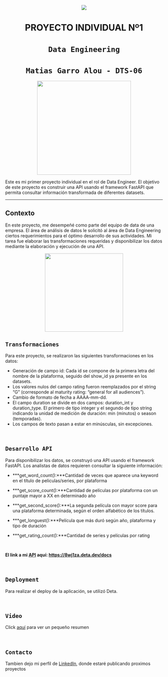 <p align=center><img src=https://d31uz8lwfmyn8g.cloudfront.net/Assets/logo-henry-white-lg.png><p>

# <h1 align=center> **PROYECTO INDIVIDUAL Nº1** </h1>

# <h1 align=center>**`Data Engineering`**</h1>

# <h1 align=center>**`Matias Garro Alou - DTS-06`**</h1>

<p align="center">
<img src="https://files.realpython.com/media/What-is-Data-Engineering_Watermarked.607e761a3c0e.jpg"  height=300>
</p>

Este es mi primer proyecto individual en el rol de Data Engineer. El objetivo de este proyecto es construir una API usando el framework FastAPI que permita consultar información transformada de diferentes datasets.

<hr>  

## Contexto

En este proyecto, me desempeñé como parte del equipo de data de una empresa. El área de análisis de datos le solicitó al área de Data Engineering ciertos requerimientos para el óptimo desarrollo de sus actividades. Mi tarea fue elaborar las transformaciones requeridas y disponibilizar los datos mediante la elaboración y ejecución de una API.

<p align=center>
<img src = 'https://i.ibb.co/9t3dD7D/blog-zenvia-imagens-3.png' height=250><p>

## **`Transformaciones`**

Para este proyecto, se realizaron las siguientes transformaciones en los datos:

+ Generación de campo id: Cada id se compone de la primera letra del nombre de la plataforma, seguido del show_id ya presente en los datasets.
+ Los valores nulos del campo rating fueron reemplazados por el string “G” (corresponde al maturity rating: “general for all audiences”).
+ Cambio de formato de fecha a AAAA-mm-dd.
+ El campo duration se divide en dos campos: duration_int y duration_type. El primero de tipo integer y el segundo de tipo string indicando la unidad de medición de duración: min (minutos) o season (temporadas).
+ Los campos de texto pasan a estar en minúsculas, sin excepciones.
  
<br/>

## **`Desarrollo API`**

Para disponibilizar los datos, se construyó una API usando el framework FastAPI. Los analistas de datos requieren consultar la siguiente información:

+ ***get_word_count():***Cantidad de veces que aparece una keyword en el título de peliculas/series, por plataforma

+ ***get_score_count():***Cantidad de películas por plataforma con un puntaje mayor a XX en determinado año

+ ***get_second_score():***La segunda película con mayor score para una plataforma determinada, según el orden alfabético de los títulos.

+ ***get_longuest():***Película que más duró según año, plataforma y tipo de duración

+ ***get_rating_count():***Cantidad de series y películas por rating

<br/>

<b>El link a mi [API](https://8wj1za.deta.dev/docs) aquí: https://8wj1za.deta.dev/docs</b>

<br/>

## **`Deployment`** 

Para realizar el deploy de la aplicación, se utilizó Deta.

<br/>

## **`Video`**

Click [aquí](https://drive.google.com/file/d/17gLBc4XtgWop3dHuooTPiwhvnvT0qcCY/view?usp=sharing) para ver un pequeño resumen

<br/>

## **`Contacto`**

Tambien dejo mi perfil de [LinkedIn](https://www.linkedin.com/in/mat%C3%ADasgarroalou/), donde estaré publicando proximos proyectos

<br/>
